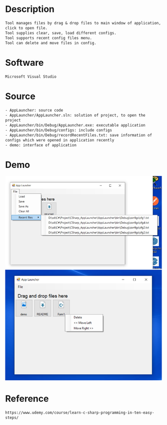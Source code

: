 # Description
    Tool manages files by drag & drop files to main window of application, click to open file. 
    Tool supplies clear, save, load different configs.
    Tool supports recent config files menu.
    Tool can delete and move files in config.

# Software
    Microsoft Visual Studio

# Source
    - AppLauncher: source code
    - AppLauncher/AppLauncher.sln: solution of project, to open the project
    - AppLauncher/bin/Debug/AppLauncher.exe: executable application
    - AppLauncher/bin/Debug/configs: include configs
    - AppLauncher/bin/Debug/recordRecentFiles.txt: save information of configs which were opened in application recently
    - demo: interface of application

# Demo
   ![demo](demo-fileMenu.jpg)
   ![demo](demo-itemMenu.png)


# Reference
    https://www.udemy.com/course/learn-c-sharp-programming-in-ten-easy-steps/
